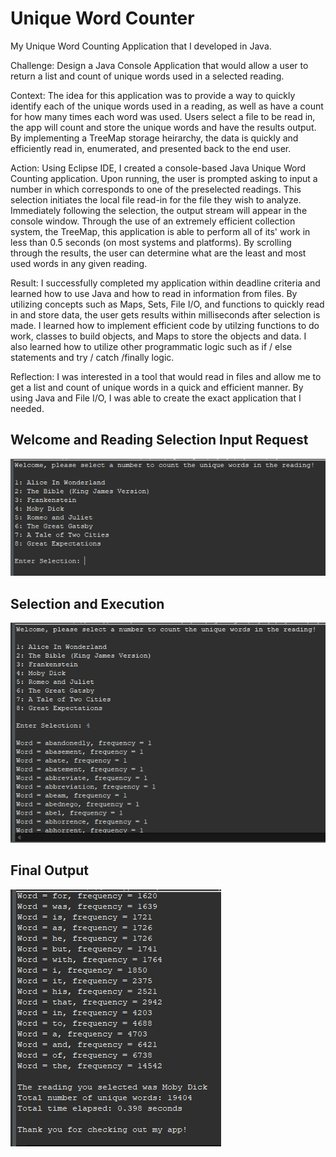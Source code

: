 # Unique Word Counter

My Unique Word Counting Application that I developed in Java.

Challenge: Design a Java Console Application that would allow a user to return a list and count of unique words used in a selected reading.

Context: The idea for this application was to provide a way to quickly identify each of the unique words used in a reading, as well as have a count for how many times each word was used. Users select a file to be read in, the app  will count and store the unique words and have the results output. By implementing a TreeMap storage heirarchy, the data is quickly and efficiently read in, enumerated, and presented back to the end user.

Action: Using Eclipse IDE, I created a console-based Java Unique Word Counting application. Upon running, the user is prompted asking to input a number in which corresponds to one of the preselected readings. This selection initiates the local file read-in for the file they wish to analyze. Immediately following the selection, the output stream will appear in the console window. Through the use of an extremely efficient collection system, the TreeMap, this application is able to perform all of its' work in less than 0.5 seconds (on most systems and platforms). By scrolling through the results, the user can determine what are the least and most used words in any given reading.

Result: I successfully completed my application within deadline criteria and learned how to use Java and how to read in information from files. By utilizing concepts such as Maps, Sets, File I/O, and functions to quickly read in and store data, the user gets results within milliseconds after selection is made. I learned how to implement efficient code by utilzing functions to do work, classes to build objects, and Maps to store the objects and data. I also learned how to utilize other programmatic logic such as if / else statements and try / catch /finally logic.

Reflection: I was interested in a tool that would read in files and allow me to get a list and count of unique words in a quick and efficient manner. By using Java and File I/O, I was able to create the exact application that I needed.

## Welcome and Reading Selection Input Request

![image](https://github.com/CodyCusey/codycusey.github.io/blob/e1637d48d83185b967baa1d246e14c0b623a8b08/Projects/WordCounterFileIOJava/assets/Screenshot%202025-04-28%20181348.png)

## Selection and Execution

![image](https://github.com/CodyCusey/codycusey.github.io/blob/e1637d48d83185b967baa1d246e14c0b623a8b08/Projects/WordCounterFileIOJava/assets/Screenshot%202025-04-28%20181420.png)

## Final Output

![image](https://github.com/CodyCusey/codycusey.github.io/blob/e1637d48d83185b967baa1d246e14c0b623a8b08/Projects/WordCounterFileIOJava/assets/Screenshot%202025-04-28%20181436.png)

